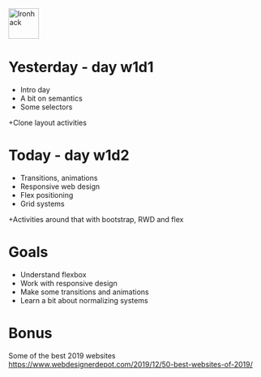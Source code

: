 <img src="https://raw.githubusercontent.com/webmad1019-1/w1d3-advanced-selectors-positioning-full-layout/master/img/ironhack.svg?sanitize=true" alt="Ironhack" width="60"/>

# Yesterday - day w1d1

* Intro day
* A bit on semantics
* Some selectors

+Clone layout activities

# Today - day w1d2

* Transitions, animations
* Responsive web design
* Flex positioning
* Grid systems

+Activities around that with bootstrap, RWD and flex

# Goals

* Understand flexbox
* Work with responsive design
* Make some transitions and animations
* Learn a bit about normalizing systems

# Bonus

Some of the best 2019 websites
https://www.webdesignerdepot.com/2019/12/50-best-websites-of-2019/
